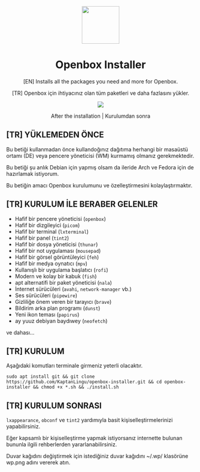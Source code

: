 <div align="center">
  <img src="http://openbox.org/oldwiki/images/c/c5/Openbox-72.png" width="100">
  <h1 align="center">Openbox Installer</h1>
  <p align="center">[EN] Installs all the packages you need and more for Openbox.</p>
  <p align="center">[TR] Openbox için ihtiyacınız olan tüm paketleri ve daha fazlasını yükler.</p>
</div>

<div align="center">
  <img src="https://i.hizliresim.com/f20bxna.png">
</div>
  <p align="center">After the installation | Kurulumdan sonra</p>


## [TR] YÜKLEMEDEN ÖNCE

Bu betiği kullanmadan önce kullandoğınız dağıtıma herhangi bir masaüstü ortamı (DE) veya pencere yöneticisi (WM) kurmamış olmanız gerekmektedir.

Bu betiği şu anlık Debian için yapmış olsam da ileride Arch ve Fedora için de hazırlamak istiyorum.

Bu betiğin amacı Openbox kurulumunu ve özelleştirmesini kolaylaştırmaktır.

## [TR] KURULUM İLE BERABER GELENLER

- Hafif bir pencere yöneticisi (`openbox`)
- Hafif bir dizgileyici (`picom`)
- Hafif bir terminal (`lxterminal`)
- Hafif bir panel (`tint2`)
- Hafif bir dosya yöneticisi (`thunar`)
- Hafif bir not uygulaması (`mousepad`)
- Hafif bir görsel görüntüleyici (`feh`)
- Hafif bir medya oynatıcı (`mpv`)
- Kullanışlı bir uygulama başlatıcı (`rofi`)
- Modern ve kolay bir kabuk (`fish`)
- apt alternatifi bir paket yöneticisi (`nala`)
- İnternet sürücüleri (`avahi`, `network-manager` vb.)
- Ses sürücüleri (`pipewire`)
- Gizliliğe önem veren bir tarayıcı (`brave`)
- Bildirim arka plan programı (`dunst`)
- Yeni ikon teması (`papirus`)
- ay yuuz debiyan baydıwey (`neofetch`)
  
 ve dahası...

## [TR] KURULUM

Aşağıdaki komutları terminale girmeniz yeterli olacaktır.
```
sudo apt install git && git clone https://github.com/KaptanLingu/openbox-installer.git && cd openbox-installer && chmod +x *.sh && ./install.sh
```

## [TR] KURULUM SONRASI

`lxappearance`, `obconf` ve `tint2` yardımıyla basit kişiselleştirmelerinizi yapabilirsiniz.

Eğer kapsamlı bir kişiselleştirme yapmak istiyorsanız internette bulunan bununla ilgili rehberlerden yararlanabilirsiniz.

Duvar kağıdını değiştirmek için istediğiniz duvar kağıdını ~/.wp/ klasörüne wp.png adını vererek atın.
